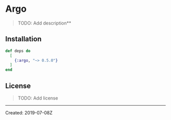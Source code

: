 # Argo

> TODO: Add description**


## Installation

```elixir
def deps do
  [
    {:argo, "~> 0.5.0"}
  ]
end
```

## License

> TODO: Add license

----
Created:  2019-07-08Z
